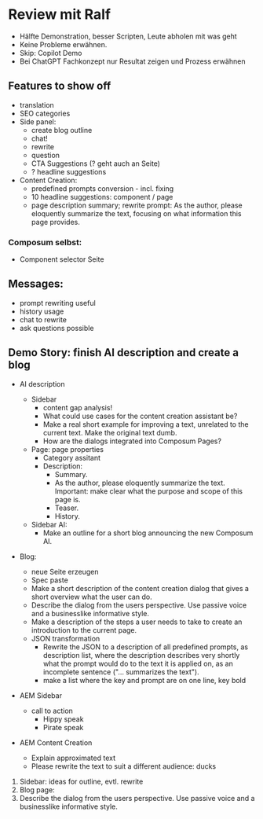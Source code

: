 # Review mit Ralf

- Hälfte Demonstration, besser Scripten, Leute abholen mit was geht
- Keine Probleme erwähnen.
- Skip: Copilot Demo
- Bei ChatGPT Fachkonzept nur Resultat zeigen und Prozess erwähnen

## Features to show off
- translation
- SEO categories
- Side panel:
  - create blog outline
  - chat!
  - rewrite
  - question
  - CTA Suggestions (? geht auch an Seite)
  - ? headline suggestions
- Content Creation:
  - predefined prompts conversion - incl. fixing
  - 10 headline suggestions: component / page
  - page description summary; rewrite prompt: As the author, please eloquently summarize the text, focusing on what 
    information this page provides.

### Composum selbst:
- Component selector Seite

## Messages:
- prompt rewriting useful
- history usage
- chat to rewrite
- ask questions possible

## Demo Story: finish AI description and create a blog
- AI description
  - Sidebar
    - content gap analysis!
    - What could use cases for the content creation assistant be?
    - Make a real short example for improving a text, unrelated to the current text. Make the original text dumb.
    - How are the dialogs integrated into Composum Pages?
  - Page: page properties
    - Category assitant
    - Description:
      - Summary.
      - As the author, please eloquently summarize the text. Important: make clear what the purpose and scope of this page is.
      - Teaser.
      - History.
  - Sidebar AI: 
    - Make an outline for a short blog announcing the new Composum AI.
- Blog:
  - neue Seite erzeugen
  - Spec paste
  - Make a short description of the content creation dialog that gives a short overview what the user can do.
  - Describe the dialog from the users perspective. Use passive voice and a businesslike informative style.
  - Make a description of the steps a user needs to take to create an introduction to the current page.
  - JSON transformation
    - Rewrite the JSON to a description of all predefined prompts, as description list, where the description describes very shortly what the prompt would do to the text it is applied on, as an incomplete sentence ("... summarizes the text").
    - make a list where the key and prompt are on one line, key bold
  
- AEM Sidebar
  - call to action
    - Hippy speak
    - Pirate speak
- AEM Content Creation
  - Explain approximated text 
  - Please rewrite the text to suit a different audience: ducks
 
1. Sidebar: ideas for outline, evtl. rewrite
2. Blog page:
3. Describe the dialog from the users perspective. Use passive voice and a businesslike informative style.
